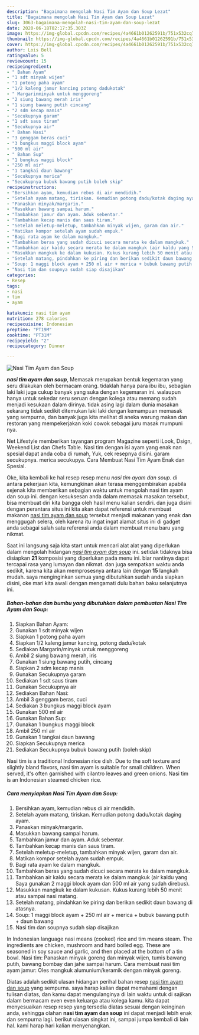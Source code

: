 ```yaml
---
description: "Bagaimana mengolah Nasi Tim Ayam dan Soup Lezat"
title: "Bagaimana mengolah Nasi Tim Ayam dan Soup Lezat"
slug: 3063-bagaimana-mengolah-nasi-tim-ayam-dan-soup-lezat
date: 2020-06-18T02:17:35.303Z
image: https://img-global.cpcdn.com/recipes/4a4661b01262591b/751x532cq70/nasi-tim-ayam-dan-soup-foto-resep-utama.jpg
thumbnail: https://img-global.cpcdn.com/recipes/4a4661b01262591b/751x532cq70/nasi-tim-ayam-dan-soup-foto-resep-utama.jpg
cover: https://img-global.cpcdn.com/recipes/4a4661b01262591b/751x532cq70/nasi-tim-ayam-dan-soup-foto-resep-utama.jpg
author: Lois Bell
ratingvalue: 5
reviewcount: 15
recipeingredient:
- " Bahan Ayam"
- "1 sdt minyak wijen"
- "1 potong paha ayam"
- "1/2 kaleng jamur kancing potong dadukotak"
- " Margarinminyak untuk menggoreng"
- "2 siung bawang merah iris"
- "1 siung bawang putih cincang"
- "2 sdm kecap manis"
- "Secukupnya garam"
- "1 sdt saus tiram"
- "Secukupnya air"
- " Bahan Nasi"
- "3 genggam beras cuci"
- "3 bungkus maggi block ayam"
- "500 ml air"
- " Bahan Sup"
- "1 bungkus maggi block"
- "250 ml air"
- "1 tangkai daun bawang"
- "Secukupnya merica"
- "Secukupnya bubuk bawang putih boleh skip"
recipeinstructions:
- "Bersihkan ayam, kemudian rebus di air mendidih."
- "Setelah ayam matang, tiriskan. Kemudian potong dadu/kotak daging ayam."
- "Panaskan minyak/margarin."
- "Masukkan bawang sampai harum."
- "Tambahkan jamur dan ayam. Aduk sebentar."
- "Tambahkan kecap manis dan saus tiram."
- "Setelah meletup-meletup, tambahkan minyak wijen, garam dan air."
- "Matikan kompor setelah ayam sudah empuk."
- "Bagi rata ayam ke dalam mangkuk."
- "Tambahkan beras yang sudah dicuci secara merata ke dalam mangkuk."
- "Tambahkan air kaldu secara merata ke dalam mangkuk (air kaldu yang Saya gunakan 2 maggi block ayam dan 500 ml air yang sudah direbus)."
- "Masukkan mangkuk ke dalam kukusan. Kukus kurang lebih 50 menit atau sampai nasi matang."
- "Setelah matang, pindahkan ke piring dan berikan sedikit daun bawang di atasnya."
- "Soup: 1 maggi block ayam + 250 ml air + merica + bubuk bawang putih + daun bawang"
- "Nasi tim dan soupnya sudah siap disajikan"
categories:
- Resep
tags:
- nasi
- tim
- ayam

katakunci: nasi tim ayam 
nutrition: 278 calories
recipecuisine: Indonesian
preptime: "PT19M"
cooktime: "PT31M"
recipeyield: "2"
recipecategory: Dinner

---
```



![Nasi Tim Ayam dan Soup](https://img-global.cpcdn.com/recipes/4a4661b01262591b/751x532cq70/nasi-tim-ayam-dan-soup-foto-resep-utama.jpg)

<b><i>nasi tim ayam dan soup</i></b>, Memasak merupakan bentuk kegemaran yang seru dilakukan oleh bermacam orang. tidaklah hanya para ibu ibu, sebagian laki laki juga cukup banyak yang suka dengan kegemaran ini. walaupun hanya untuk sekedar seru seruan dengan kolega atau memang sudah menjadi kesukaan dalam dirinya. tidak asing lagi dalam dunia masakan sekarang tidak sedikit ditemukan laki laki dengan kemampuan memasak yang sempurna, dan banyak juga kita melihat di aneka warung makan dan restoran yang mempekerjakan koki cowok sebagai juru masak mumpuni nya.

Net Lifestyle memberikan tayangan program Magazine seperti iLook, Dsign, Weekend List dan Chefs Table. Nasi tim dengan isi ayam yang enak nan spesial dapat anda coba di rumah, Yuk, cek resepnya disini. garam secukupnya. merica secukupya. Cara Membuat Nasi Tim Ayam Enak dan Spesial.

Oke, kita kembali ke hal resep resep menu <i>nasi tim ayam dan soup</i>. di antara pekerjaan kita, kemungkinan akan terasa menggembirakan apabila sejenak kita memberikan sebagian waktu untuk mengolah nasi tim ayam dan soup ini. dengan kesuksesan anda dalam memasak masakan tersebut, bisa membuat diri kita bangga oleh hasil menu kalian sendiri. dan juga disini dengan perantara situs ini kita akan dapat referensi untuk membuat makanan <u>nasi tim ayam dan soup</u> tersebut menjadi makanan yang enak dan menggugah selera, oleh karena itu ingat ingat alamat situs ini di gadget anda sebagai salah satu referensi anda dalam membuat menu baru yang nikmat.


Saat ini langsung saja kita start untuk mencari alat alat yang diperlukan dalam mengolah hidangan <u><i>nasi tim ayam dan soup</i></u> ini. setidak tidaknya bisa disiapkan <b>21</b> komposisi yang diperlukan pada menu ini. biar nantinya dapat tercapai rasa yang lumayan dan nikmat. dan juga sempatkan waktu anda sedikit, karena kita akan memprosesnya antara lain dengan <b>15</b> langkah mudah. saya menginginkan semua yang dibutuhkan sudah anda siapkan disini, oke mari kita awali dengan mengamati dulu bahan baku selanjutnya ini.

<!--inarticleads1-->

##### Bahan-bahan dan bumbu yang dibutuhkan dalam pembuatan Nasi Tim Ayam dan Soup:

1. Siapkan  Bahan Ayam:
1. Gunakan 1 sdt minyak wijen
1. Siapkan 1 potong paha ayam
1. Siapkan 1/2 kaleng jamur kancing, potong dadu/kotak
1. Sediakan  Margarin/minyak untuk menggoreng
1. Ambil 2 siung bawang merah, iris
1. Gunakan 1 siung bawang putih, cincang
1. Siapkan 2 sdm kecap manis
1. Gunakan Secukupnya garam
1. Sediakan 1 sdt saus tiram
1. Gunakan Secukupnya air
1. Sediakan  Bahan Nasi:
1. Ambil 3 genggam beras, cuci
1. Sediakan 3 bungkus maggi block ayam
1. Gunakan 500 ml air
1. Gunakan  Bahan Sup:
1. Gunakan 1 bungkus maggi block
1. Ambil 250 ml air
1. Gunakan 1 tangkai daun bawang
1. Siapkan Secukupnya merica
1. Sediakan Secukupnya bubuk bawang putih (boleh skip)


Nasi tim is a traditional Indonesian rice dish. Due to the soft texture and slightly bland flavors, nasi tim ayam is suitable for small children. When served, it&#39;s often garnished with cilantro leaves and green onions. Nasi tim is an Indonesian steamed chicken rice. 

<!--inarticleads2-->

##### Cara menyiapkan Nasi Tim Ayam dan Soup:

1. Bersihkan ayam, kemudian rebus di air mendidih.
1. Setelah ayam matang, tiriskan. Kemudian potong dadu/kotak daging ayam.
1. Panaskan minyak/margarin.
1. Masukkan bawang sampai harum.
1. Tambahkan jamur dan ayam. Aduk sebentar.
1. Tambahkan kecap manis dan saus tiram.
1. Setelah meletup-meletup, tambahkan minyak wijen, garam dan air.
1. Matikan kompor setelah ayam sudah empuk.
1. Bagi rata ayam ke dalam mangkuk.
1. Tambahkan beras yang sudah dicuci secara merata ke dalam mangkuk.
1. Tambahkan air kaldu secara merata ke dalam mangkuk (air kaldu yang Saya gunakan 2 maggi block ayam dan 500 ml air yang sudah direbus).
1. Masukkan mangkuk ke dalam kukusan. Kukus kurang lebih 50 menit atau sampai nasi matang.
1. Setelah matang, pindahkan ke piring dan berikan sedikit daun bawang di atasnya.
1. Soup: 1 maggi block ayam + 250 ml air + merica + bubuk bawang putih + daun bawang
1. Nasi tim dan soupnya sudah siap disajikan


In Indonesian language nasi means (cooked) rice and tim means steam. The ingredients are chicken, mushroom and hard boiled egg. These are seasoned in soy sauce and garlic, and then placed at the bottom of a tin bowl. Nasi tim: Panaskan minyak goreng dan minyak wijen, tumis bawang putih, bawang bombay dan jahe sampai harum. Cara membuat nasi tim ayam jamur: Oles mangkuk alumunium/keramik dengan minyak goreng. 

Diatas adalah sedikit ulasan hidangan perihal bahan resep <u>nasi tim ayam dan soup</u> yang sempurna. saya harap kalian dapat memahami dengan tulisan diatas, dan kamu dapat mengulanginya di lain waktu untuk di sajikan dalam bermacam even even keluarga atau kolega kamu. kita dapat menyesuaikan resep resep yang tersedia diatas sesuai dengan keinginan anda, sehingga olahan <b>nasi tim ayam dan soup</b> ini dapat menjadi lebih enak dan sempurna lagi. berikut ulasan singkat ini, sampai jumpa kembali di lain hal. kami harap hari kalian menyenangkan.
